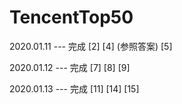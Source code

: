# TencentTop50

2020.01.11 --- 完成 [2]  [4] (参照答案) [5]   

2020.01.12 --- 完成 [7]  [8]  [9] 

2020.01.13 --- 完成 [11]  [14]  [15] 
